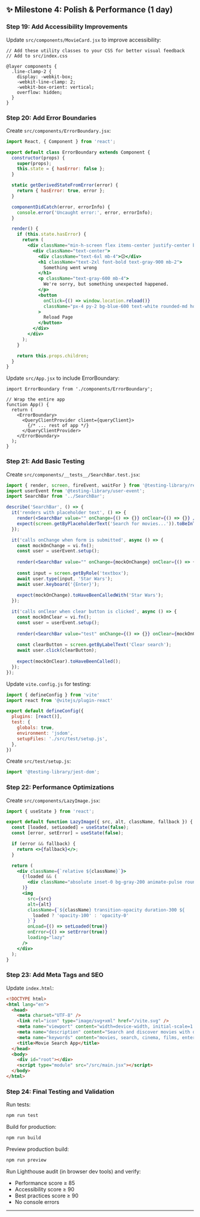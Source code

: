 ## ✨ Milestone 4: Polish & Performance (1 day)

### Step 19: Add Accessibility Improvements

Update `src/components/MovieCard.jsx` to improve accessibility:
```tsx
// Add these utility classes to your CSS for better visual feedback
// Add to src/index.css

@layer components {
  .line-clamp-2 {
    display: -webkit-box;
    -webkit-line-clamp: 2;
    -webkit-box-orient: vertical;
    overflow: hidden;
  }
}
```

### Step 20: Add Error Boundaries

Create `src/components/ErrorBoundary.jsx`:
```jsx
import React, { Component } from 'react';

export default class ErrorBoundary extends Component {
  constructor(props) {
    super(props);
    this.state = { hasError: false };
  }

  static getDerivedStateFromError(error) {
    return { hasError: true, error };
  }

  componentDidCatch(error, errorInfo) {
    console.error('Uncaught error:', error, errorInfo);
  }

  render() {
    if (this.state.hasError) {
      return (
        <div className="min-h-screen flex items-center justify-center bg-gray-50">
          <div className="text-center">
            <div className="text-6xl mb-4">😕</div>
            <h1 className="text-2xl font-bold text-gray-900 mb-2">
              Something went wrong
            </h1>
            <p className="text-gray-600 mb-4">
              We're sorry, but something unexpected happened.
            </p>
            <button
              onClick={() => window.location.reload()}
              className="px-4 py-2 bg-blue-600 text-white rounded-md hover:bg-blue-700 focus:outline-none focus:ring-2 focus:ring-blue-500"
            >
              Reload Page
            </button>
          </div>
        </div>
      );
    }

    return this.props.children;
  }
}
```

Update `src/App.jsx` to include ErrorBoundary:
```tsx
import ErrorBoundary from './components/ErrorBoundary';

// Wrap the entire app
function App() {
  return (
    <ErrorBoundary>
      <QueryClientProvider client={queryClient}>
        {/* ... rest of app */}
      </QueryClientProvider>
    </ErrorBoundary>
  );
}
```

### Step 21: Add Basic Testing

Create `src/components/__tests__/SearchBar.test.jsx`:
```jsx
import { render, screen, fireEvent, waitFor } from '@testing-library/react';
import userEvent from '@testing-library/user-event';
import SearchBar from '../SearchBar';

describe('SearchBar', () => {
  it('renders with placeholder text', () => {
    render(<SearchBar value="" onChange={() => {}} onClear={() => {}} />);
    expect(screen.getByPlaceholderText('Search for movies...')).toBeInTheDocument();
  });

  it('calls onChange when form is submitted', async () => {
    const mockOnChange = vi.fn();
    const user = userEvent.setup();
    
    render(<SearchBar value="" onChange={mockOnChange} onClear={() => {}} />);
    
    const input = screen.getByRole('textbox');
    await user.type(input, 'Star Wars');
    await user.keyboard('{Enter}');
    
    expect(mockOnChange).toHaveBeenCalledWith('Star Wars');
  });

  it('calls onClear when clear button is clicked', async () => {
    const mockOnClear = vi.fn();
    const user = userEvent.setup();
    
    render(<SearchBar value="test" onChange={() => {}} onClear={mockOnClear} />);
    
    const clearButton = screen.getByLabelText('Clear search');
    await user.click(clearButton);
    
    expect(mockOnClear).toHaveBeenCalled();
  });
});
```

Update `vite.config.js` for testing:
```javascript
import { defineConfig } from 'vite'
import react from '@vitejs/plugin-react'

export default defineConfig({
  plugins: [react()],
  test: {
    globals: true,
    environment: 'jsdom',
    setupFiles: './src/test/setup.js',
  },
})
```

Create `src/test/setup.js`:
```javascript
import '@testing-library/jest-dom';
```

### Step 22: Performance Optimizations

Create `src/components/LazyImage.jsx`:
```jsx
import { useState } from 'react';

export default function LazyImage({ src, alt, className, fallback }) {
  const [loaded, setLoaded] = useState(false);
  const [error, setError] = useState(false);

  if (error && fallback) {
    return <>{fallback}</>;
  }

  return (
    <div className={`relative ${className}`}>
      {!loaded && (
        <div className="absolute inset-0 bg-gray-200 animate-pulse rounded" />
      )}
      <img
        src={src}
        alt={alt}
        className={`${className} transition-opacity duration-300 ${
          loaded ? 'opacity-100' : 'opacity-0'
        }`}
        onLoad={() => setLoaded(true)}
        onError={() => setError(true)}
        loading="lazy"
      />
    </div>
  );
}
```

### Step 23: Add Meta Tags and SEO

Update `index.html`:
```html
<!DOCTYPE html>
<html lang="en">
  <head>
    <meta charset="UTF-8" />
    <link rel="icon" type="image/svg+xml" href="/vite.svg" />
    <meta name="viewport" content="width=device-width, initial-scale=1.0" />
    <meta name="description" content="Search and discover movies with detailed information and save your favorites" />
    <meta name="keywords" content="movies, search, cinema, films, entertainment" />
    <title>Movie Search App</title>
  </head>
  <body>
    <div id="root"></div>
    <script type="module" src="/src/main.jsx"></script>
  </body>
</html>
```

### Step 24: Final Testing and Validation

Run tests:
```bash
npm run test
```

Build for production:
```bash
npm run build
```

Preview production build:
```bash
npm run preview
```

Run Lighthouse audit (in browser dev tools) and verify:
- Performance score ≥ 85
- Accessibility score ≥ 90
- Best practices score ≥ 90
- No console errors

---
